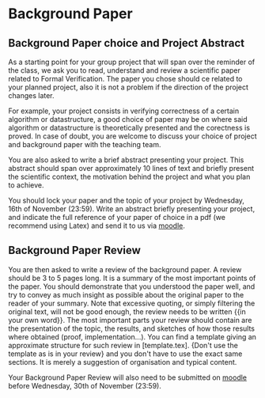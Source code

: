 # Background Paper



## Background Paper choice and Project Abstract

As a starting point for your group project that will span over the reminder of the class, we ask you to read, understand and review a scientific paper related to Formal Verification. The paper you chose should ce related to your planned project, also it is not a problem if the direction of the project changes later.

For example, your project consists in verifying correctness of a certain algorithm or datastructure, a good choice of paper may be on where said algorithm or datastructure is theoretically presented and the corectness is proved. In case of doubt, you are welcome to discuss your choice of project and background paper with the teaching team.

You are also asked to write a brief abstract presenting your project. This abstract should span over approximately 10 lines of text and briefly present the scientific context, the motivation behind the project and what you plan to achieve.

You should lock your paper and the topic of your project by Wednesday, 16th of November (23:59). Write an abstract briefly presenting your project, and indicate the full reference of your paper of choice in a pdf (we recommend using Latex) and send it to us via [moodle](https://moodle.epfl.ch/mod/assign/view.php?id=1227669).


## Background Paper Review

You are then asked to write a review of the background paper. A review should be 3 to 5 pages long. It is a summary of the most important points of the paper. You should demonstrate that you understood the paper well, and try to convey as much insight as possible about the original paper to the reader of your summary. Note that excessive quoting, or simply filtering the original text, will not be good enough, the review needs to be written {{in your own word}}.
The most important parts your review should contain are the presentation of the topic, the results, and sketches of how those results where obtained (proof, implementation...). You can find a template giving an approximate structure for such review in [template.tex]. {Don't use the template as is in your review} and you don't have to use the exact same sections. It is merely a suggestion of organisation and typical content.

Your Background Paper Review will also need to be submitted on [moodle](https://moodle.epfl.ch/mod/assign/view.php?id=1104628) before Wednesday, 30th of November (23:59).
